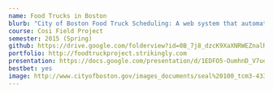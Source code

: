 ```yaml
---
name: Food Trucks in Boston
blurb: "City of Boston Food Truck Scheduling: A web system that automates the selection process that allows food truck owners to participate in lottery process remotely and also reduce the time of the event"
course: Cosi Field Project
semester: 2015 (Spring)
github: https://drive.google.com/folderview?id=0B_7j8_dzcK9XaXNRWEZnalRLbEU&usp=sharing
portfolio: http://foodtruckproject.strikingly.com
presentation: https://docs.google.com/presentation/d/1EDFO5-OumhnD_V7uoXwm1ECK8r5WqLrUXpf4D6mlN2M/edit?usp=sharing
bestbet: yes
image: http://www.cityofboston.gov/images_documents/seal%20100_tcm3-43385.png
---
```

